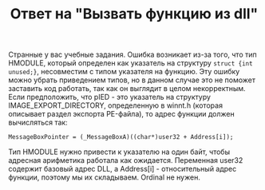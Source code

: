 ﻿---
title: "Ответ на \"Вызвать функцию из dll\""
se.owner.user_id: 240512
se.owner.display_name: "MSDN.WhiteKnight"
se.owner.link: "https://ru.stackoverflow.com/users/240512/msdn-whiteknight"
se.answer_id: 984565
se.question_id: 982726
se.post_type: answer
se.is_accepted: False
---
<p>Странные у вас учебные задания. Ошибка возникает из-за того, что тип HMODULE, который определен как указатель на структуру <code>struct {int unused;}</code>, несовместим с типом указателя на функцию. Эту ошибку можно убрать приведением типов, но в данном случае это не поможет заставить код работать, так как он выглядит в целом некорректным. Если предположить, что pIED - это указатель на структуру IMAGE_EXPORT_DIRECTORY, определенную в winnt.h (которая описывает раздел экспорта PE-файла), то адрес функции должен вычисляться так:</p>

<pre><code>MessageBoxPointer = (_MessageBoxA)((char*)user32 + Address[i]); 
</code></pre>

<p>Тип HMODULE нужно привести к указателю на один байт, чтобы адресная арифметика работала как ожидается. Переменная user32 содержит базовый адрес DLL, а Address[i] - относительный адрес функции, поэтому мы их складываем. Ordinal не нужен.</p>
